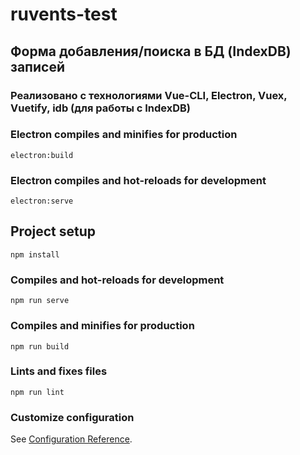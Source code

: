 # ruvents-test

## Форма добавления/поиска в БД (IndexDB) записей 
### Реализовано с технологиями Vue-CLI, Electron, Vuex, Vuetify, idb (для работы с IndexDB)

### Electron compiles and minifies for production
```
electron:build
```

### Electron compiles and hot-reloads for development
```
electron:serve
```

## Project setup
```
npm install
```

### Compiles and hot-reloads for development
```
npm run serve
```

### Compiles and minifies for production
```
npm run build
```

### Lints and fixes files
```
npm run lint
```

### Customize configuration
See [Configuration Reference](https://cli.vuejs.org/config/).
